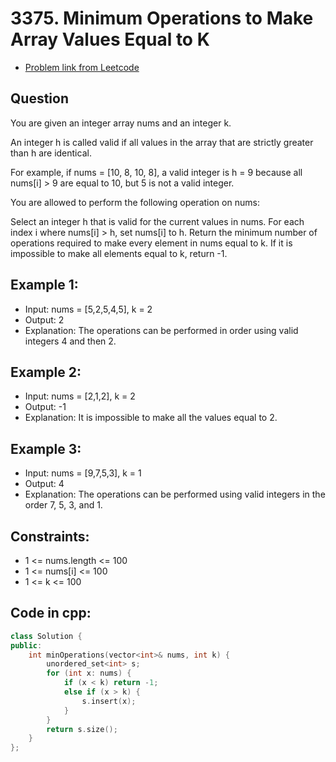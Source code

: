 # 3375. Minimum Operations to Make Array Values Equal to K
- [Problem link from Leetcode](https://leetcode.com/problems/minimum-operations-to-make-array-values-equal-to-k/description/)
## Question
You are given an integer array nums and an integer k.

An integer h is called valid if all values in the array that are strictly greater than h are identical.

For example, if nums = [10, 8, 10, 8], a valid integer is h = 9 because all nums[i] > 9 are equal to 10, but 5 is not a valid integer.

You are allowed to perform the following operation on nums:

Select an integer h that is valid for the current values in nums.
For each index i where nums[i] > h, set nums[i] to h.
Return the minimum number of operations required to make every element in nums equal to k. If it is impossible to make all elements equal to k, return -1.
## Example 1:
- Input: nums = [5,2,5,4,5], k = 2
- Output: 2
- Explanation: The operations can be performed in order using valid integers 4 and then 2.
## Example 2:
- Input: nums = [2,1,2], k = 2
- Output: -1
- Explanation: It is impossible to make all the values equal to 2.
## Example 3:
- Input: nums = [9,7,5,3], k = 1
- Output: 4
- Explanation: The operations can be performed using valid integers in the order 7, 5, 3, and 1.
## Constraints:
- 1 <= nums.length <= 100 
- 1 <= nums[i] <= 100
- 1 <= k <= 100
## Code in cpp:
```cpp
class Solution {
public:
    int minOperations(vector<int>& nums, int k) {
        unordered_set<int> s;
        for (int x: nums) {
            if (x < k) return -1;
            else if (x > k) {
                s.insert(x);
            }
        }
        return s.size();
    }
};
```
